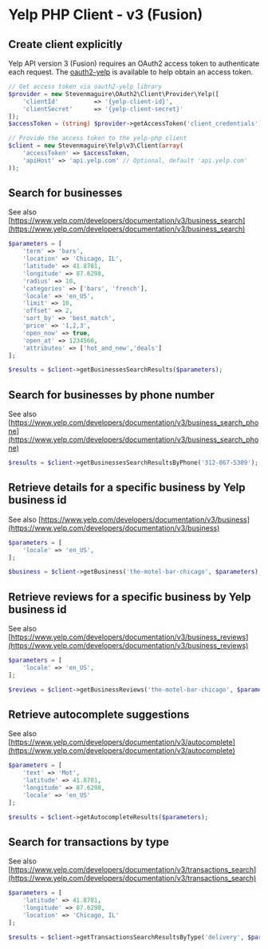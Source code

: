 # Yelp PHP Client - v3 (Fusion)

## Create client explicitly

Yelp API version 3 (Fusion) requires an OAuth2 access token to authenticate each request. The [oauth2-yelp](https://github.com/stevenmaguire/oauth2-yelp) is available to help obtain an access token.

```php
// Get access token via oauth2-yelp library
$provider = new Stevenmaguire\OAuth2\Client\Provider\Yelp([
    'clientId'          => '{yelp-client-id}',
    'clientSecret'      => '{yelp-client-secret}'
]);
$accessToken = (string) $provider->getAccessToken('client_credentials');

// Provide the access token to the yelp-php client
$client = new Stevenmaguire\Yelp\v3\Client(array(
    'accessToken' => $accessToken,
    'apiHost' => 'api.yelp.com' // Optional, default 'api.yelp.com'
));
```

## Search for businesses

See also [https://www.yelp.com/developers/documentation/v3/business_search](https://www.yelp.com/developers/documentation/v3/business_search)

```php
$parameters = [
    'term' => 'bars',
    'location' => 'Chicago, IL',
    'latitude' => 41.8781,
    'longitude' => 87.6298,
    'radius' => 10,
    'categories' => ['bars', 'french'],
    'locale' => 'en_US',
    'limit' => 10,
    'offset' => 2,
    'sort_by' => 'best_match',
    'price' => '1,2,3',
    'open_now' => true,
    'open_at' => 1234566,
    'attributes' => ['hot_and_new','deals']
];

$results = $client->getBusinessesSearchResults($parameters);
```

## Search for businesses by phone number

See also [https://www.yelp.com/developers/documentation/v3/business_search_phone](https://www.yelp.com/developers/documentation/v3/business_search_phone)

```php
$results = $client->getBusinessesSearchResultsByPhone('312-867-5309');
```

## Retrieve details for a specific business by Yelp business id

See also [https://www.yelp.com/developers/documentation/v3/business](https://www.yelp.com/developers/documentation/v3/business)

```php
$parameters = [
    'locale' => 'en_US',
];

$business = $client->getBusiness('the-motel-bar-chicago', $parameters);
```

## Retrieve reviews for a specific business by Yelp business id

See also [https://www.yelp.com/developers/documentation/v3/business_reviews](https://www.yelp.com/developers/documentation/v3/business_reviews)

```php
$parameters = [
    'locale' => 'en_US',
];

$reviews = $client->getBusinessReviews('the-motel-bar-chicago', $parameters);
```

## Retrieve autocomplete suggestions

See also [https://www.yelp.com/developers/documentation/v3/autocomplete](https://www.yelp.com/developers/documentation/v3/autocomplete)

```php
$parameters = [
    'text' => 'Mot',
    'latitude' => 41.8781,
    'longitude' => 87.6298,
    'locale' => 'en_US'
];

$results = $client->getAutocompleteResults($parameters);
```

## Search for transactions by type

See also [https://www.yelp.com/developers/documentation/v3/transactions_search](https://www.yelp.com/developers/documentation/v3/transactions_search)

```php
$parameters = [
    'latitude' => 41.8781,
    'longitude' => 87.6298,
    'location' => 'Chicago, IL'
];

$results = $client->getTransactionsSearchResultsByType('delivery', $parameters);
```
